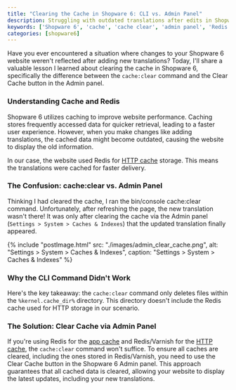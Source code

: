 ```yaml
---
title: "Clearing the Cache in Shopware 6: CLI vs. Admin Panel"
description: Struggling with outdated translations after edits in Shopware 6? This guide explains the difference between the cache:clear command and the Admin panel's Clear Cache button, ensuring you effectively clear caches for a smooth website experience, especially when using Redis or Varnish.
keywords: ['Shopware 6', 'cache', 'cache clear', 'admin panel', 'Redis', 'Varnish', 'translations']
categories: [shopware6]
---
```


Have you ever encountered a situation where changes to your Shopware 6 website weren't reflected after adding new translations? Today, I'll share a valuable lesson I learned about clearing the cache in Shopware 6, specifically the difference between the `cache:clear` command and the Clear Cache button in the Admin panel.

### Understanding Cache and Redis

Shopware 6 utilizes caching to improve website performance. Caching stores frequently accessed data for quicker retrieval, leading to a faster user experience. However, when you make changes like adding translations, the cached data might become outdated, causing the website to display the old information.

In our case, the website used Redis for [HTTP cache](https://developer.shopware.com/docs/concepts/framework/http_cache.html) storage. This means the translations were cached for faster delivery.

### The Confusion: cache:clear vs. Admin Panel

Thinking I had cleared the cache, I ran the bin/console cache:clear command. Unfortunately, after refreshing the page, the new translation wasn't there! It was only after clearing the cache via the Admin panel (`Settings > System > Caches & Indexes`) that the updated translation finally appeared.

{% include "postImage.html" src: "./images/admin_clear_cache.png", alt: "Settings > System > Caches & Indexes", caption: "Settings > System > Caches & Indexes" %}

### Why the CLI Command Didn't Work

Here's the key takeaway: the `cache:clear` command only deletes files within the `%kernel.cache_dir%` directory. This directory doesn't include the Redis cache used for HTTP storage in our scenario.

### The Solution: Clear Cache via Admin Panel

If you're using Redis for the [app cache](https://developer.shopware.com/docs/guides/hosting/performance/caches.html#app-cache) and Redis/Varnish for the [HTTP cache](https://developer.shopware.com/docs/concepts/framework/http_cache.html), the `cache:clear` command won't suffice. To ensure all caches are cleared, including the ones stored in Redis/Varnish, you need to use the Clear Cache button in the Shopware 6 Admin panel. This approach guarantees that all cached data is cleared, allowing your website to display the latest updates, including your new translations.
